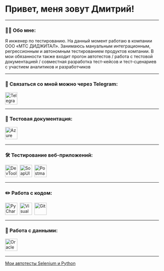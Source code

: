 # Привет, меня зовут Дмитрий!

---

### 👨‍💻 Обо мне:

Я инженер по тестированию.
На данный момент работаю в компании ООО «МТС ДИДЖИТАЛ». Занимаюсь мануальным интеграционным, регрессионным и автономным тестированием продуктов компании. В мои обязанности также входит прогон автотестов / работа с тестовой документацией / совместная разработка тест-кейсов и тест-сценариев с участием аналитиков и разработчиков

---
### 🤝 Связаться со мной можно через Telegram:

  <div id="badges">
    <a href="https://t.me/dd_fomin" target="_blank">
      <img src="https://cdn-icons-png.flaticon.com/512/2111/2111646.png" width="40" height="40" alt="Telegram" />
    </a>
  </div>

---

### 📁 Тестовая документация:

<div>
  <img src="https://static-00.iconduck.com/assets.00/azure-devops-color-icon-2048x2048-140zbjrd.png" title="Azure DevOps" alt="Azure DevOps" width="40" height="40"/>&nbsp
</div>

---

### 🛠 Тестирование веб-приложений:

<div>
  <img src="https://d33wubrfki0l68.cloudfront.net/38b5c953a4667366685d55db55d057c86db1fc54/a0fdc/static/acae6b24d940347661ca901ea07f47c1/chrome-dev-logo-icon.png" title="DevTools" alt="DevTools" width="40" height="40"/>&nbsp
    <img src="https://static0.smartbear.co/smartbearbrand/media/images/home/soapui-icon.svg" title="SoapUI" alt="SoapUI" width="40" height="40"/>&nbsp
  <img src="https://seeklogo.com/images/P/postman-logo-0087CA0D15-seeklogo.com.png" title="Postman" alt="Postman" width="40" height="40"/>&nbsp
</div>

---

### ✏️ Работа с кодом:

<div>
  <img src="https://encrypted-tbn0.gstatic.com/images?q=tbn:ANd9GcRbFUaa89i-qKxSZFdX4NSqT9XEq-tSGp7P9ORjRY0RBg&s" title="PyCharm" alt="PyCharm" width="40" height="40"/>&nbsp
  <img src="https://cdn.jsdelivr.net/gh/devicons/devicon/icons/vscode/vscode-original.svg" title="Visual Studio Code" alt="Visual Studio Code" width="40" height="40"/>&nbsp  
  <img src="https://cdn.jsdelivr.net/gh/devicons/devicon/icons/git/git-original.svg" title="Git" alt="Git" width="40" height="40"/>&nbsp
  
</div>

---

### 💾 Работа с данными:

<div>
  <img src="https://upload.wikimedia.org/wikipedia/en/6/68/Oracle_SQL_Developer_logo.svg" title="Oracle SQL Developer" alt="Oracle SQL Developer" width="40" height="40"/>&nbsp
</div>

---

  <div id="badges">
    <a href="https://github.com/ddfomin/autotests_python" target="_blank">Мои автотесты Selenium и Python
    </a>
  </div>